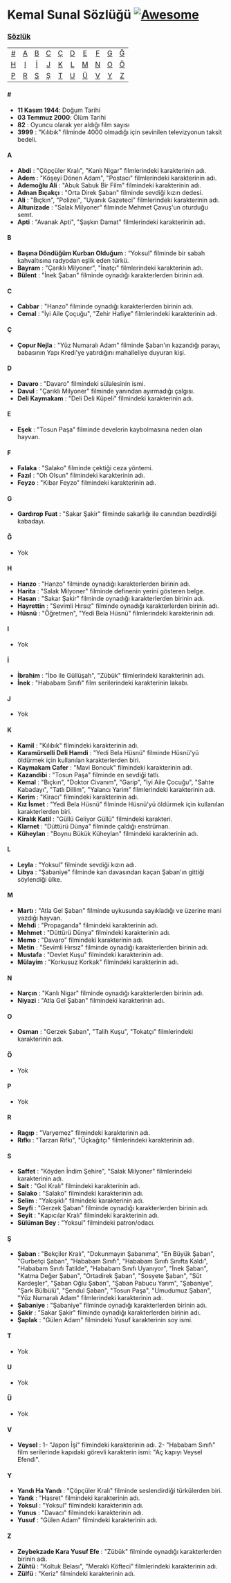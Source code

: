 # Kemal Sunal Sözlüğü [![Awesome](https://cdn.rawgit.com/sindresorhus/awesome/d7305f38d29fed78fa85652e3a63e154dd8e8829/media/badge.svg)](https://github.com/sindresorhus/awesome)
### [Sözlük](#sözlük)
|     |     |     |     |     |     |     |     |     |     |
|:-:  |:-:  |:-:  |:-:  |:-:  |:-:  |:-:  |:-:  |:-:  |:-:  |
| [#](#) 	| [A](#a) 	| [B](#b) 	| [C](#c) | [Ç](#ç) 	| [D](#d) 	| [E](#e) 	| [F](#f) | [G](#g) | [Ğ](#ğ)  	
| [H](#h) | [I](#ı)   | [İ](#i) 	| [J](#j) | [K](#k)   | [L](#l)   | [M](#m)   | [N](#n) | [O](#o) | [Ö](#ö)
| [P](#p) | [R](#r)   | [S](#s) 	| [Ş](#ş) | [T](#t)   | [U](#u)   | [Ü](#ü)   | [V](#v) | [Y](#y) | [Z](#z)

#### \#
* **11 Kasım 1944**: Doğum Tarihi
* **03 Temmuz 2000**: Ölüm Tarihi
* **82** : Oyuncu olarak yer aldığı film sayısı
* **3999** : "Kılıbık" filminde 4000 olmadığı için sevinilen televizyonun taksit bedeli.

#### A
* **Abdi** : "Çöpçüler Kralı", "Kanlı Nigar" filmlerindeki karakterinin adı.
* **Adem** : "Köşeyi Dönen Adam", "Postacı" filmlerindeki karakterinin adı.
* **Ademoğlu Ali** : "Abuk Sabuk Bir Film" filmindeki karakterinin adı.
* **Adnan Bıçakçı** : "Orta Direk Şaban" filminde sevdiği kızın dedesi.
* **Ali** : "Bıçkın", "Polizei", "Uyanık Gazeteci" filmlerindeki karakterinin adı.
* **Altunizade** : "Salak Milyoner" filminde Mehmet Çavuş'un oturduğu semt.
* **Apti** : "Avanak Apti", "Şaşkın Damat" filmlerindeki karakterinin adı.

#### B
* **Başına Döndüğüm Kurban Olduğum** : “Yoksul” filminde bir sabah kahvaltısına radyodan eşlik eden türkü.
* **Bayram** : "Çarıklı Milyoner", "İnatçı" filmlerindeki karakterinin adı.
* **Bülent** : "İnek Şaban" filminde oynadığı karakterlerden birinin adı.

#### C
* **Cabbar** : "Hanzo" filminde oynadığı karakterlerden birinin adı.
* **Cemal** : "İyi Aile Çoçuğu", "Zehir Hafiye" filmlerindeki karakterinin adı.

#### Ç
* **Çopur Nejla** : "Yüz Numaralı Adam" filminde Şaban'ın kazandığı parayı, babasının Yapı Kredi'ye yatırdığını mahalleliye duyuran kişi.

#### D
* **Davaro** : "Davaro" filmindeki sülalesinin ismi.
* **Davul** : "Çarıklı Milyoner" filminde yanından ayırmadığı çalgısı.
* **Deli Kaymakam** : "Deli Deli Küpeli" filmindeki karakterinin adı.

#### E
* **Eşek** : "Tosun Paşa" filminde develerin kaybolmasına neden olan hayvan.

#### F
* **Falaka** : "Salako" filminde çektiği ceza yöntemi.
* **Fazıl** : "Oh Olsun" filmindeki karakterinin adı.
* **Feyzo** : "Kibar Feyzo" filmindeki karakterinin adı.
  
#### G
* **Gardırop Fuat** : "Sakar Şakir" filminde sakarlığı ile canından bezdirdiği kabadayı.

#### Ğ
* Yok
  
#### H
* **Hanzo** : "Hanzo" filminde oynadığı karakterlerden birinin adı.
* **Harita** : "Salak Milyoner" filminde definenin yerini gösteren belge.
* **Hasan** : "Sakar Şakir" filminde oynadığı karakterlerden birinin adı. 
* **Hayrettin** : "Sevimli Hırsız" filminde oynadığı karakterlerden birinin adı.
* **Hüsnü** : "Öğretmen", "Yedi Bela Hüsnü" filmlerindeki karakterinin adı.

#### I
* Yok

#### İ
* **İbrahim** : "İbo ile Güllüşah", "Zübük" filmlerindeki karakterinin adı.
* **İnek** : "Hababam Sınıfı" film serilerindeki karakterinin lakabı. 

#### J
* Yok

#### K
* **Kamil** : "Kılıbık" filmindeki karakterinin adı.
* **Karamürselli Deli Hamdi** : "Yedi Bela Hüsnü" filminde Hüsnü'yü öldürmek için kullanılan karakterlerden biri.
* **Kaymakam Cafer** : "Mavi Boncuk" filmindeki karakterinin adı.
* **Kazandibi** : "Tosun Paşa" filminde en sevdiği tatlı.
* **Kemal** : "Bıçkın", "Doktor Civanım", "Garip", "İyi Aile Çocuğu", "Sahte Kabadayı", "Tatlı Dillim", "Yalancı Yarim" filmlerindeki karakterinin adı.
* **Kerim** : "Kiracı" filmindeki karakterinin adı.
* **Kız İsmet** : "Yedi Bela Hüsnü" filminde Hüsnü'yü öldürmek için kullanılan karakterlerden biri.
* **Kiralık Katil** : "Güllü Geliyor Güllü" filmindeki karakteri.
* **Klarnet** : "Düttürü Dünya" filminde çaldığı enstrüman.
* **Küheylan** : "Boynu Bükük Küheylan" filmindeki karakterinin adı.

#### L
* **Leyla** : "Yoksul" filminde sevdiği kızın adı.
* **Libya** : "Şabaniye" filminde kan davasından kaçan Şaban'ın gittiği söylendiği ülke.

#### M
* **Martı** : "Atla Gel Şaban" filminde uykusunda sayıkladığı ve üzerine mani yazdığı hayvan.
* **Mehdi** : "Propaganda" filmindeki karakterinin adı.
* **Mehmet** : "Düttürü Dünya" filmindeki karakterinin adı.
* **Memo** : "Davaro" filmindeki karakterinin adı.
* **Metin** : "Sevimli Hırsız" filminde oynadığı karakterlerden birinin adı.
* **Mustafa** : "Devlet Kuşu" filmindeki karakterinin adı.
* **Mülayim** : "Korkusuz Korkak" filmindeki karakterinin adı.

#### N
* **Narçın** : "Kanlı Nigar" filminde oynadığı karakterlerden birinin adı.
* **Niyazi** : "Atla Gel Şaban" filmindeki karakterinin adı.

#### O
* **Osman** : "Gerzek Şaban", "Talih Kuşu", "Tokatçı" filmlerindeki karakterinin adı.

#### Ö
* Yok

#### P
* Yok

#### R
* **Ragıp** : "Varyemez" filmindeki karakterinin adı.
* **Rıfkı** : "Tarzan Rıfkı", "Üçkağıtçı" filmlerindeki karakterinin adı.

#### S 
* **Saffet** : "Köyden İndim Şehire", "Salak Milyoner" filmlerindeki karakterinin adı.
* **Sait** : "Gol Kralı" filmindeki karakterinin adı.
* **Salako** : "Salako" filmindeki karakterinin adı.
* **Selim** : "Yakışıklı" filmindeki karakterinin adı.
* **Seyfi** : "Gerzek Şaban" filminde oynadığı karakterlerden birinin adı.
* **Seyit** : "Kapıcılar Kralı" filmindeki karakterinin adı.
* **Sülüman Bey** : "Yoksul" filmindeki patron/odacı.

#### Ş 
* **Şaban** : "Bekçiler Kralı", "Dokunmayın Şabanıma", "En Büyük Şaban", "Gurbetçi Şaban", "Hababam Sınıfı", "Hababam Sınıfı Sınıfta Kaldı", "Hababam Sınıfı Tatilde", "Hababam Sınıfı Uyanıyor", "İnek Şaban", "Katma Değer Şaban", "Ortadirek Şaban", "Sosyete Şaban", "Süt Kardeşler", "Şaban Oğlu Şaban", "Şaban Pabucu Yarım", "Şabaniye", "Şark Bülbülü", "Şendul Şaban", "Tosun Paşa", "Umudumuz Şaban", "Yüz Numaralı Adam" filmlerindeki karakterinin adı.
* **Şabaniye** : "Şabaniye" filminde oynadığı karakterlerden birinin adı.
* **Şakir** : "Sakar Şakir" filminde oynadığı karakterlerden birinin adı. 
* **Şaplak** : "Gülen Adam" filmindeki Yusuf karakterinin soy ismi.

#### T
* Yok

#### U
* Yok

#### Ü
* Yok

#### V
* **Veysel** : 1- "Japon İşi" filmindeki karakterinin adı. 2- "Hababam Sınıfı" film serilerinde kapıdaki görevli karakterin ismi: "Aç kapıyı Veysel Efendi".
   
#### Y
* **Yandı Ha Yandı** : "Çöpçüler Kralı" filminde seslendirdiği türkülerden biri.
* **Yanık** : "Hasret" filmindeki karakterinin adı.
* **Yoksul** : "Yoksul" filmindeki karakterinin adı.
* **Yunus** : "Davacı" filmindeki karakterinin adı.
* **Yusuf** : "Gülen Adam" filmindeki karakterinin adı.

#### Z
* **Zeybekzade Kara Yusuf Efe** : "Zübük" filminde oynadığı karakterlerden birinin adı.
* **Zühtü** : "Koltuk Belası", "Meraklı Köfteci" filmlerindeki karakterinin adı.
* **Zülfü** : "Keriz" filmindeki karakterinin adı.
